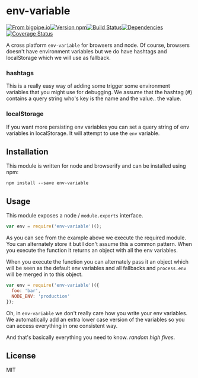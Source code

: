 # env-variable

[![From bigpipe.io][from]](http://bigpipe.io)[![Version npm][version]](http://browsenpm.org/package/env-variable)[![Build Status][build]](https://travis-ci.org/bigpipe/env-variable)[![Dependencies][david]](https://david-dm.org/bigpipe/env-variable)[![Coverage Status][cover]](https://coveralls.io/r/bigpipe/env-variable?branch=master)

[from]: https://img.shields.io/badge/from-bigpipe.io-9d8dff.svg?style=flat-square
[version]: http://img.shields.io/npm/v/env-variable.svg?style=flat-square
[build]: http://img.shields.io/travis/bigpipe/env-variable/master.svg?style=flat-square
[david]: https://img.shields.io/david/bigpipe/env-variable.svg?style=flat-square
[cover]: http://img.shields.io/coveralls/bigpipe/env-variable/master.svg?style=flat-square

A cross platform `env-variable` for browsers and node. Of course, browsers
doesn't have environment variables but we do have hashtags and localStorage
which we will use as fallback.

### hashtags

This is a really easy way of adding some trigger some environment variables that
you might use for debugging. We assume that the hashtag (#) contains
a query string who's key is the name and the value.. the value.

### localStorage

If you want more persisting env variables you can set a query string of env
variables in localStorage. It will attempt to use the `env` variable.

## Installation

This module is written for node and browserify and can be installed using npm:

```
npm install --save env-variable
```

## Usage

This module exposes a node / `module.exports` interface.

```js
var env = require('env-variable')();
```

As you can see from the example above we execute the required module. You can
alternately store it but I don't assume this a common pattern. When you execute
the function it returns an object with all the env variables.

When you execute the function you can alternately pass it an object which will
be seen as the default env variables and all fallbacks and `process.env` will be
merged in to this object.

```js
var env = require('env-variable')({
  foo: 'bar',
  NODE_ENV: 'production'
});
```

Oh, in `env-variable` we don't really care how you write your env variables. We
automatically add an extra lower case version of the variables so you can access
everything in one consistent way.

And that's basically everything you need to know. *random high fives*.

## License

MIT

